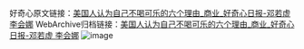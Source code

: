 好奇心原文链接：[美国人认为自己不喝可乐的六个理由_商业_好奇心日报-邓若虚 李会娜](https://www.qdaily.com/articles/3059.html)
WebArchive归档链接：[美国人认为自己不喝可乐的六个理由_商业_好奇心日报-邓若虚 李会娜](http://web.archive.org/web/20190623151458/https://www.qdaily.com/articles/3059.html)
![image](http://ww3.sinaimg.cn/large/007d5XDply1g3v6lklb4kj30u03hgnpd)